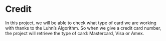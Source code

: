 # Credit
In this project, we will be able to check what type of card we are working with thanks to the Luhn’s Algorithm. So when we give a credit card number, the project will retrieve the type of card: Mastercard, Visa or Amex.
